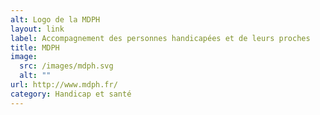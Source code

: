```yaml
---
alt: Logo de la MDPH
layout: link
label: Accompagnement des personnes handicapées et de leurs proches
title: MDPH
image:
  src: /images/mdph.svg
  alt: ""
url: http://www.mdph.fr/
category: Handicap et santé
---
```

